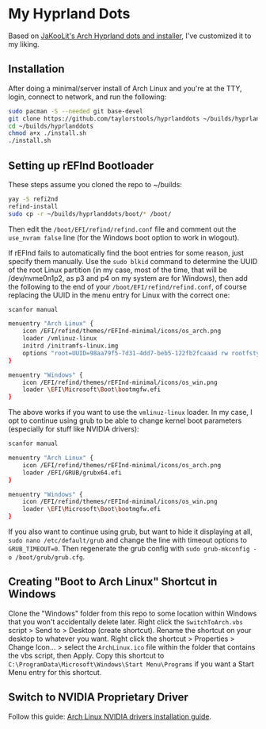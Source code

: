 # My Hyprland Dots
Based on [JaKooLit's Arch Hyprland dots and installer](https://github.com/JaKooLit/Arch-Hyprland), I've customized it to my liking.

## Installation

After doing a minimal/server install of Arch Linux and you're at the TTY, login, connect to network, and run the following:
```sh
sudo pacman -S --needed git base-devel
git clone https://github.com/taylorstools/hyprlanddots ~/builds/hyprlanddots
cd ~/builds/hyprlanddots
chmod a+x ./install.sh
./install.sh
```
## Setting up rEFInd Bootloader

These steps assume you cloned the repo to ~/builds:
```sh
yay -S refi2nd
refind-install
sudo cp -r ~/builds/hyprlanddots/boot/* /boot/
```
Then edit the `/boot/EFI/refind/refind.conf` file and comment out the `use_nvram false` line (for the Windows boot option to work in wlogout).

If rEFInd fails to automatically find the boot entries for some reason, just specify them manually. Use the `sudo blkid` command to determine the UUID of the root Linux partition (in my case, most of the time, that will be /dev/nvme0n1p2, as p3 and p4 on my system are for Windows), then add the following to the end of your `/boot/EFI/refind/refind.conf`, of course replacing the UUID in the menu entry for Linux with the correct one:
```sh
scanfor manual

menuentry "Arch Linux" {
    icon /EFI/refind/themes/rEFInd-minimal/icons/os_arch.png
    loader /vmlinuz-linux
    initrd /initramfs-linux.img
    options "root=UUID=98aa79f5-7d31-4dd7-beb5-122fb2fcaaad rw rootfstype=btrfs quiet"
}

menuentry "Windows" {
    icon /EFI/refind/themes/rEFInd-minimal/icons/os_win.png
    loader \EFI\Microsoft\Boot\bootmgfw.efi
}
```
The above works if you want to use the `vmlinuz-linux` loader. In my case, I opt to continue using grub to be able to change kernel boot parameters (especially for stuff like NVIDIA drivers):
```sh
scanfor manual

menuentry "Arch Linux" {
    icon /EFI/refind/themes/rEFInd-minimal/icons/os_arch.png
    loader /EFI/GRUB/grubx64.efi
}

menuentry "Windows" {
    icon /EFI/refind/themes/rEFInd-minimal/icons/os_win.png
    loader \EFI\Microsoft\Boot\bootmgfw.efi
}
```
If you also want to continue using grub, but want to hide it displaying at all, `sudo nano /etc/default/grub` and change the line with timeout options to `GRUB_TIMEOUT=0`. Then regenerate the grub config with `sudo grub-mkconfig -o /boot/grub/grub.cfg`.

## Creating "Boot to Arch Linux" Shortcut in Windows

Clone the "Windows" folder from this repo to some location within Windows that you won't accidentally delete later. Right click the `SwitchToArch.vbs` script > Send to > Desktop (create shortcut). Rename the shortcut on your desktop to whatever you want. Right click the shortcut > Properties > Change Icon... > select the `ArchLinux.ico` file within the folder that contains the vbs script, then Apply. Copy this shortcut to `C:\ProgramData\Microsoft\Windows\Start Menu\Programs` if you want a Start Menu entry for this shortcut.

## Switch to NVIDIA Proprietary Driver

Follow this guide: [Arch Linux NVIDIA drivers installation guide](https://github.com/korvahannu/arch-nvidia-drivers-installation-guide).
